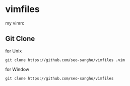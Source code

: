 # vimfiles
my vimrc

## Git Clone
for Unix

`
git clone https://github.com/seo-sangho/vimfiles .vim
`

for Window

`
git clone https://github.com/seo-sangho/vimfiles 
`
